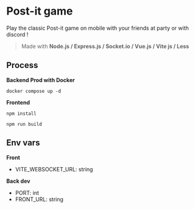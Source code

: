 # Post-it game

Play the classic Post-it game on mobile with your friends at party or with discord !

> Made with **Node.js / Express.js / Socket.io / Vue.js / Vite js / Less**

## Process

**Backend Prod with Docker**

```
docker compose up -d
```

**Frontend**

```
npm install
```

```
npm run build
```

## Env vars

**Front**

- VITE_WEBSOCKET_URL: string

**Back dev**

- PORT: int
- FRONT_URL: string

